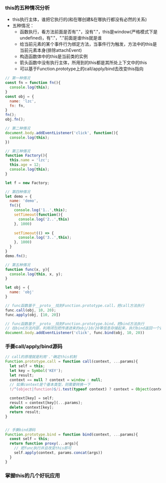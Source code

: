 ### this的五种情况分析
- this执行主体，谁把它执行的(和在哪创建&在哪执行都没有必然的关系)
- 五种情况：
  + 函数执行，看方法前面是否有"."，没有"."，this是window(严格模式下是undefined)，有"."，"."前面是谁this就是谁
  + 给当前元素的某个事件行为绑定方法，当事件行为触发，方法中的this是当前元素本身(排除attachEvent)
  + 构造函数体中的this是当前类的实例
  + 箭头函数中没有执行主体，所用到的this都是其所处上下文中的this
  + 可以基于Function.prototype上的call/apply/bind去改变this指向
````js
// 第一种情况
const fn = function fn(){
  console.log(this);
}
const obj = {
  name: 'lzc',
  fn: fn,
}
fn();
obj.fn();

// 第二种情况
document.body.addEventListener('click', function(){
  console.log(this);
})

// 第三种情况
function Factory(){
  this.name = 'lzc';
  this.age = 12;
  console.log(this);
}

let f = new Factory;

// 第四种情况
let demo = {
  name: 'demo',
  fn(){
    console.log('1..',this);
    setTimeout(function(){
      console.log('2..',this)
    }, 1000)
    
    setTimeout(() => {
      console.log('3..',this);
    }, 1000)
  }
}
demo.fn();

// 第五种情况
function func(x, y){
  console.log(this, x, y);
}

let obj = {
  name: 'obj'
}

// func函数基于__proto__找到Function.prototype.call，把call方法执行
func.call(obj, 10, 20);
func.apply(obj, [10, 20])

// func函数基于__proto__找到Function.prototype.bind，把bind方法执行
// 在bind方法内部，利用闭包把传递进来的obj/10/20等信息存储起来，执行bind返回一个新的函数
document.body.addEventListener('click', func.bind(obj, 10, 20))
````

### 手撕call/apply/bind源码
```js
// call的原理就是利用'.'确定this机制
Function.prototype.call = function call(context, ...params){
  let self = this;
  let key = Symbol('KEY');
  let result;
  context == null ? context = window : null;
  // 如果context是个基本类型，则需要转换一下
  !/^(object|function)$/i.test(typeof context) ? context = Object(context) : null;
  
  context[key] = self;
  result = context[key](...params);
  delete context[key];
  return result;
}


// 手撕bind源码
Function.prototype.bind = function bind(context, ...params){
  const self = this;
  return function proxy(...args){
    // 把func执行并且改变this即可
    self.apply(context, params.concat(args))
  }
}
```

### 掌握this的几个好玩应用
